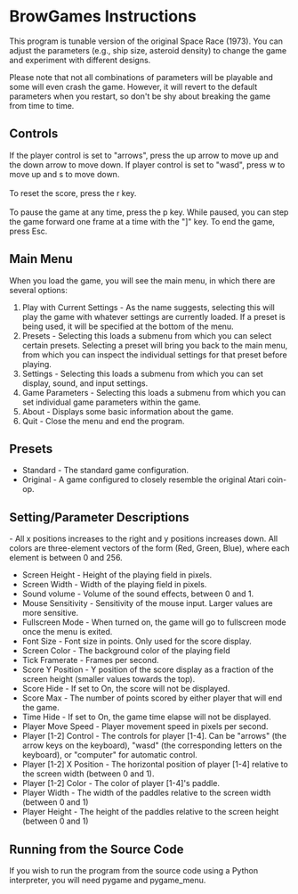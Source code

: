 <h1>BrowGames Instructions</h1>

<p>This program is tunable version of the original Space Race (1973). You can adjust the parameters (e.g., ship size, asteroid density) to change the game and experiment with different designs.</p>

<p>Please note that not all combinations of parameters will be playable and some will even crash the game. However, it will revert to the default parameters when you restart, so don't be shy about breaking the game from time to time.</p>

<h2>Controls</h2>

If the player control is set to "arrows", press the up arrow to move up and the down arrow to move down. If player control is set to "wasd", press w to move up and s to move down.
<br><br>
To reset the score, press the r key. 
<br><br>
To pause the game at any time, press the p key. While paused, you can step the game forward one frame at a time with the "]" key. To end the game, press Esc.

<h2>Main Menu</h2>

<p>When you load the game, you will see the main menu, in which there are several options:</p>
<ol>
<li>Play with Current Settings - As the name suggests, selecting this will play the game with whatever settings are currently loaded. If a preset is being used, it will be specified at the bottom of the menu.</li>
<li>Presets - Selecting this loads a submenu from which you can select certain presets. Selecting a preset will bring you back to the main menu, from which you can inspect the individual settings for that preset before playing.</li>
<li>Settings - Selecting this loads a submenu from which you can set display, sound, and input settings.</li>
<li>Game Parameters - Selecting this loads a submenu from which you can set individual game parameters within the game.</li>
<li>About - Displays some basic information about the game.</li>
<li>Quit - Close the menu and end the program.</li>
</ol>
<h2>Presets</h2>
<ul>
<li>Standard - The standard game configuration.</li>
<li>Original - A game configured to closely resemble the original Atari coin-op.</li>
</ul>
<h2>Setting/Parameter Descriptions</h2>

<p>- All x positions increases to the right and y positions increases down. All colors are three-element vectors of the form (Red, Green, Blue), where each element is between 0 and 256.</p>
<ul>
<li>Screen Height - Height of the playing field in pixels.</li>
<li>Screen Width - Width of the playing field in pixels.</li>
<li>Sound volume - Volume of the sound effects, between 0 and 1.</li>
<li>Mouse Sensitivity - Sensitivity of the mouse input. Larger values are more sensitive.</li>
<li>Fullscreen Mode - When turned on, the game will go to fullscreen mode once the menu is exited.</li>
<li>Font Size - Font size in points. Only used for the score display.</li>
<li>Screen Color - The background color of the playing field </li>
<li>Tick Framerate - Frames per second.</li>
<li>Score Y Position - Y position of the score display as a fraction of the screen height (smaller values towards the top).</li>
<li>Score Hide - If set to On, the score will not be displayed.</li>
<li>Score Max - The number of points scored by either player that will end the game.</li>
<li>Time Hide - If set to On, the game time elapse will not be displayed.</li>
<li>Player Move Speed - Player movement speed in pixels per second.</li>
<li>Player [1-2] Control - The controls for player [1-4]. Can be "arrows" (the arrow keys on the keyboard), "wasd" (the corresponding letters on the keyboard), or "computer" for automatic control.</li>
<li>Player [1-2] X Position - The horizontal position of player [1-4] relative to the screen width (between 0 and 1).</li>
<li>Player [1-2] Color - The color of player [1-4]'s paddle.</li>
<li>Player Width - The width of the paddles relative to the screen width (between 0 and 1)</li>
<li>Player Height - The height of the paddles relative to the screen height (between 0 and 1)</li>
</ul>
<h2>Running from the Source Code</h2>
If you wish to run the program from the source code using a Python interpreter, you will need pygame and pygame_menu.
